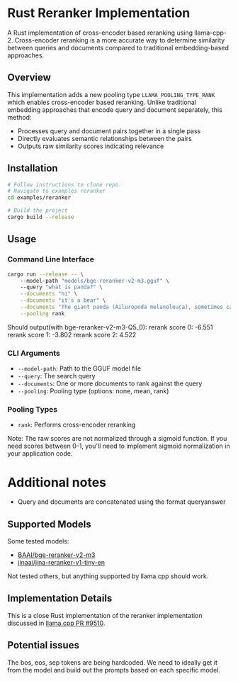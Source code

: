 # Rust Reranker Implementation

A Rust implementation of cross-encoder based reranking using llama-cpp-2. Cross-encoder reranking is a more accurate way to determine similarity between queries and documents compared to traditional embedding-based approaches.

## Overview

This implementation adds a new pooling type `LLAMA_POOLING_TYPE_RANK` which enables cross-encoder based reranking. Unlike traditional embedding approaches that encode query and document separately, this method:

- Processes query and document pairs together in a single pass
- Directly evaluates semantic relationships between the pairs
- Outputs raw similarity scores indicating relevance

## Installation

```bash
# Follow instructions to clone repo.
# Navigate to examples reranker
cd examples/reranker

# Build the project
cargo build --release
```

## Usage

### Command Line Interface

```bash
cargo run --release -- \                                                                                                                 ✔ │ 5s │ 12:48:35
    --model-path "models/bge-reranker-v2-m3.gguf" \ 
    --query "what is panda?" \
    --documents "hi" \
    --documents "it's a bear" \
    --documents "The giant panda (Ailuropoda melanoleuca), sometimes called a panda bear or simply panda, is a bear species endemic to China." \
    --pooling rank
```
Should output(with bge-reranker-v2-m3-Q5_0): 
rerank score 0:   -6.551
rerank score 1:   -3.802
rerank score 2:    4.522

### CLI Arguments

- `--model-path`: Path to the GGUF model file
- `--query`: The search query
- `--documents`: One or more documents to rank against the query
- `--pooling`: Pooling type (options: none, mean, rank)

### Pooling Types

- `rank`: Performs cross-encoder reranking 


Note: The raw scores are not normalized through a sigmoid function. If you need scores between 0-1, you'll need to implement sigmoid normalization in your application code.

# Additional notes

- Query and documents are concatenated using the format <bos>query</eos><sep>answer</eos> 

## Supported Models

Some tested models:

- [BAAI/bge-reranker-v2-m3](https://huggingface.co/BAAI/bge-reranker-v2-m3)
- [jinaai/jina-reranker-v1-tiny-en](https://huggingface.co/jinaai/jina-reranker-v1-tiny-en)

Not tested others, but anything supported by llama.cpp should work. 

## Implementation Details

This is a close Rust implementation of the reranker implementation discussed in [llama.cpp PR #9510](https://github.com/ggerganov/llama.cpp/pull/9510).

## Potential issues

The bos, eos, sep tokens are being hardcoded. We need to ideally get it from the model and build out the prompts based on each specific model.